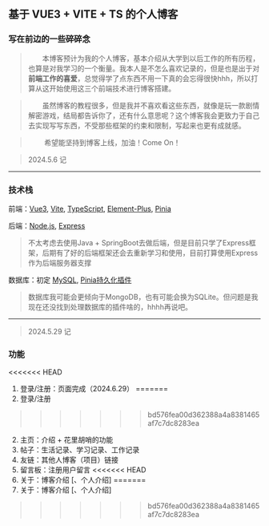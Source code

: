 ## 基于 VUE3 + VITE + TS 的个人博客

### 写在前边的一些碎碎念

> &emsp;&emsp;本博客预计为我的个人博客，基本介绍从大学到以后工作的所有历程，也算是对我学习的一个衡量。我本人是不怎么喜欢记录的，但是也是出于对**前端工作的喜爱**，总觉得学了点东西不用一下真的会忘得很快hhh，所以打算从这开始使用这三个前端技术进行博客搭建。

> &emsp;&emsp;虽然博客的教程很多，但是我并不喜欢看这些东西，就像是玩一款剧情解密游戏，结局都告诉你了，还有什么意思呢？这个博客我会更致力于自己去实现写写东西，不受那些框架的约束和限制，写起来也更有成就感。

> &emsp;&emsp; 希望能坚持到博客上线，加油！Come On！

> 2024.5.6 记

---

### 技术栈
前端：[Vue3](https://cn.vuejs.org/ "VUE3中文官网"), [Vite](https://vitejs.cn/ "VITE中文官网"), [TypeScript](https://www.tslang.cn/ "TS中文官网"), [Element-Plus](https://element-plus.org/zh-CN/ "Element-Plus中文官网"), [Pinia]()

后端：[Node.js](https://nodejs.org/en "node英文官网"), [Express](https://www.expressjs.com.cn/ "Express中文网") 

> 不太考虑去使用Java + SpringBoot去做后端，但是目前只学了Express框架，后期有了好的后端框架还会去重新学习和使用，目前打算使用Express作为后端服务器支撑

数据库：初定 [MySQL](https://www.mysql.com/ "MySQL中文官网"), [Pinia持久化插件]()

> 数据库我可能会更倾向于MongoDB，也有可能会换为SQLite。但问题是我现在还没找到处理数据库的插件啥的，hhhh再说吧。
---
> 2024.5.29 记

### 功能

<<<<<<< HEAD
1. 登录/注册：页面完成（2024.6.29）
=======
1. 登录/注册
>>>>>>> bd576fea00d362388a4a8381465af7c7dc8283ea
2. 主页：介绍 + 花里胡哨的功能
3. 帖子：生活记录、学习记录、工作记录
4. 友链：其他人博客（项目）链接
5. 留言板：注册用户留言
<<<<<<< HEAD
6. 关于：博客介绍 [、个人介绍]
=======
6. 关于：博客介绍 [、个人介绍]
>>>>>>> bd576fea00d362388a4a8381465af7c7dc8283ea
